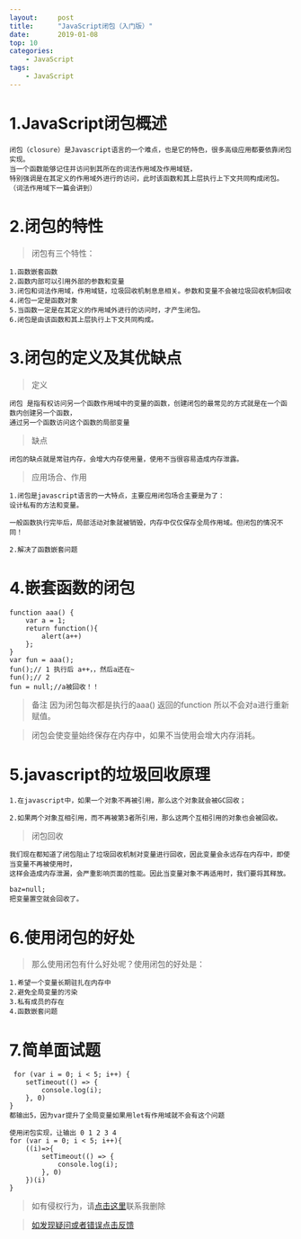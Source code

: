 ```yaml
---
layout:     post
title:      "JavaScript闭包（入门版）"
date:       2019-01-08
top: 10
categories:
    - JavaScript
tags:
    - JavaScript
---
```



# 1.JavaScript闭包概述

    闭包（closure）是Javascript语言的一个难点，也是它的特色，很多高级应用都要依靠闭包实现。
    当一个函数能够记住并访问到其所在的词法作用域及作用域链，
    特别强调是在其定义的作用域外进行的访问，此时该函数和其上层执行上下文共同构成闭包。（词法作用域下一篇会讲到）

# 2.闭包的特性

> 闭包有三个特性：

    1.函数嵌套函数
    2.函数内部可以引用外部的参数和变量
    3.闭包和词法作用域，作用域链，垃圾回收机制息息相关。参数和变量不会被垃圾回收机制回收
    4.闭包一定是函数对象
    5.当函数一定是在其定义的作用域外进行的访问时，才产生闭包。
    6.闭包是由该函数和其上层执行上下文共同构成。

# 3.闭包的定义及其优缺点

>定义

    闭包 是指有权访问另一个函数作用域中的变量的函数，创建闭包的最常见的方式就是在一个函数内创建另一个函数，
    通过另一个函数访问这个函数的局部变量

>缺点

    闭包的缺点就是常驻内存，会增大内存使用量，使用不当很容易造成内存泄露。
>应用场合、作用

    1.闭包是javascript语言的一大特点，主要应用闭包场合主要是为了：
    设计私有的方法和变量。

    一般函数执行完毕后，局部活动对象就被销毁，内存中仅仅保存全局作用域。但闭包的情况不同！

    2.解决了函数嵌套问题


# 4.嵌套函数的闭包

    function aaa() {
        var a = 1;
        return function(){
            alert(a++)
        };
    }
    var fun = aaa();
    fun();// 1 执行后 a++，，然后a还在~
    fun();// 2
    fun = null;//a被回收！！
>备注 因为闭包每次都是执行的aaa() 返回的function 所以不会对a进行重新赋值。

>闭包会使变量始终保存在内存中，如果不当使用会增大内存消耗。

# 5.javascript的垃圾回收原理

    1.在javascript中，如果一个对象不再被引用，那么这个对象就会被GC回收；

    2.如果两个对象互相引用，而不再被第3者所引用，那么这两个互相引用的对象也会被回收。

>闭包回收

    我们现在都知道了闭包阻止了垃圾回收机制对变量进行回收，因此变量会永远存在内存中，即使当变量不再被使用时，
    这样会造成内存泄漏，会严重影响页面的性能。因此当变量对象不再适用时，我们要将其释放。

    baz=null;
    把变量置空就会回收了。



# 6.使用闭包的好处

>那么使用闭包有什么好处呢？使用闭包的好处是：

    1.希望一个变量长期驻扎在内存中
    2.避免全局变量的污染
    3.私有成员的存在
    4.函数嵌套问题

# 7.简单面试题

     for (var i = 0; i < 5; i++) {
        setTimeout(() => {
            console.log(i);
        }, 0)
    }
    都输出5，因为var提升了全局变量如果用let有作用域就不会有这个问题

    使用闭包实现，让输出 0 1 2 3 4
    for (var i = 0; i < 5; i++){
        ((i)=>{
            setTimeout(() => {
                console.log(i);
            }, 0)
        })(i)
    }

>如有侵权行为，请[点击这里](https://github.com/cooper-q/MattMeng_hexo/issues)联系我删除

>[如发现疑问或者错误点击反馈](https://github.com/cooper-q/MattMeng_hexo/issues)
